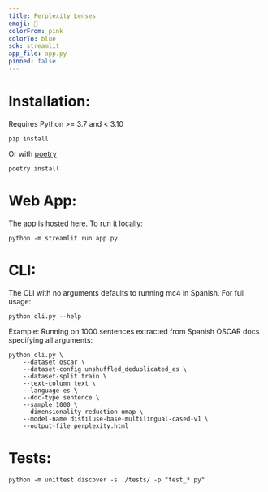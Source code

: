 ```yaml
---
title: Perplexity Lenses
emoji: 🌸
colorFrom: pink
colorTo: blue
sdk: streamlit
app_file: app.py
pinned: false
---
```


# Installation:
Requires Python >= 3.7 and < 3.10
```
pip install .
```
Or with [poetry](https://python-poetry.org/)
```
poetry install
```

# Web App:
The app is hosted [here](https://huggingface.co/spaces/edugp/perplexity-lenses). To run it locally:
```
python -m streamlit run app.py
```

# CLI:
The CLI with no arguments defaults to running mc4 in Spanish.
For full usage:
```
python cli.py --help
```
Example: Running on 1000 sentences extracted from Spanish OSCAR docs specifying all arguments:
```
python cli.py \
    --dataset oscar \
    --dataset-config unshuffled_deduplicated_es \
    --dataset-split train \
    --text-column text \
    --language es \
    --doc-type sentence \
    --sample 1000 \
    --dimensionality-reduction umap \
    --model-name distiluse-base-multilingual-cased-v1 \
    --output-file perplexity.html
```
# Tests:
```
python -m unittest discover -s ./tests/ -p "test_*.py"
```
